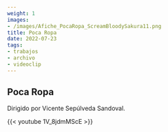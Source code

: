 ```yaml
---
weight: 1
images:
- /images/Afiche_PocaRopa_ScreamBloodySakura11.png
title: Poca Ropa
date: 2022-07-23
tags:
- trabajos
- archivo
- videoclip
---
```


## Poca Ropa

Dirigido por Vicente Sepúlveda Sandoval.

{{< youtube 1V_8jdmMScE >}}

